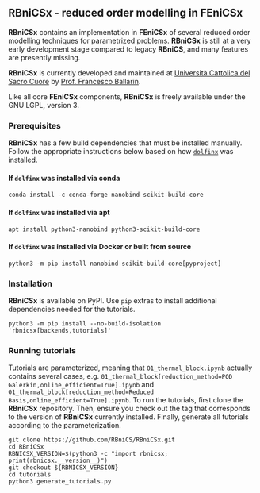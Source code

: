 ## RBniCSx - reduced order modelling in FEniCSx ##

**RBniCSx** contains an implementation in **FEniCSx** of several reduced order modelling techniques for parametrized problems. **RBniCSx** is still at a very early development stage compared to legacy **RBniCS**, and many features are presently missing.

**RBniCSx** is currently developed and maintained at [Università Cattolica del Sacro Cuore](https://www.unicatt.it/) by [Prof. Francesco Ballarin](https://www.francescoballarin.it).

Like all core **FEniCSx** components, **RBniCSx** is freely available under the GNU LGPL, version 3.

### Prerequisites

**RBniCSx** has a few build dependencies that must be installed manually. Follow the appropriate instructions below based on how [`dolfinx`](https://github.com/FEniCS/dolfinx) was installed.

#### If `dolfinx` was installed via conda

```console
conda install -c conda-forge nanobind scikit-build-core
```

#### If `dolfinx` was installed via apt

```console
apt install python3-nanobind python3-scikit-build-core
```

#### If `dolfinx` was installed via Docker or built from source

```console
python3 -m pip install nanobind scikit-build-core[pyproject]
```

### Installation

**RBniCSx** is available on PyPI. Use `pip` extras to install additional dependencies needed for the tutorials.

```console
python3 -m pip install --no-build-isolation 'rbnicsx[backends,tutorials]'
```

### Running tutorials

Tutorials are parameterized, meaning that `01_thermal_block.ipynb` actually contains several cases, e.g. `01_thermal_block[reduction_method=POD Galerkin,online_efficient=True].ipynb` and `01_thermal_block[reduction_method=Reduced Basis,online_efficient=True].ipynb`.
To run the tutorials, first clone the **RBniCSx** repository. Then, ensure you check out the tag that corresponds to the version of **RBniCSx** currently installed. Finally, generate all tutorials according to the parameterization.

```console
git clone https://github.com/RBniCS/RBniCSx.git
cd RBniCSx
RBNICSX_VERSION=$(python3 -c "import rbnicsx; print(rbnicsx.__version__)")
git checkout ${RBNICSX_VERSION}
cd tutorials
python3 generate_tutorials.py
```
